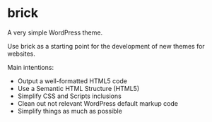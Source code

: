 brick
=====

A very simple WordPress theme.

Use brick as a starting point for the development of new themes for websites.

Main intentions:

- Output a well-formatted HTML5 code
- Use a Semantic HTML Structure (HTML5)
- Simplify CSS and Scripts inclusions
- Clean out not relevant WordPress default markup code
- Simplify things as much as possible

